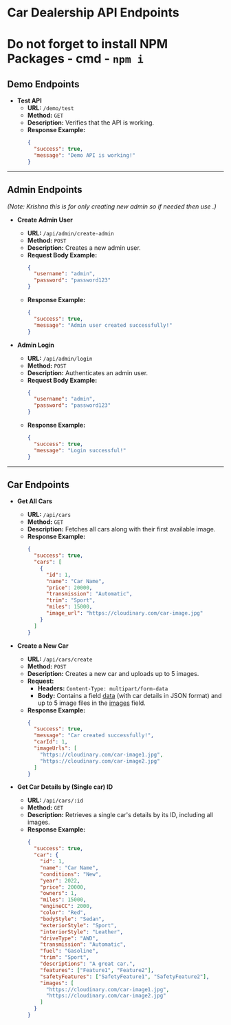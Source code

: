 # Car Dealership API Endpoints

# Do not forget to install NPM Packages - cmd - `npm i`

## Demo Endpoints

- **Test API**
  - **URL:** `/demo/test`
  - **Method:** `GET`
  - **Description:** Verifies that the API is working.
  - **Response Example:**
    ```json
    {
      "success": true,
      "message": "Demo API is working!"
    }
    ```

---

## Admin Endpoints

_(Note: Krishna this is for only creating new admin so if needed then use .)_

- **Create Admin User**

  - **URL:** `/api/admin/create-admin`
  - **Method:** `POST`
  - **Description:** Creates a new admin user.
  - **Request Body Example:**
    ```json
    {
      "username": "admin",
      "password": "password123"
    }
    ```
  - **Response Example:**
    ```json
    {
      "success": true,
      "message": "Admin user created successfully!"
    }
    ```

- **Admin Login**
  - **URL:** `/api/admin/login`
  - **Method:** `POST`
  - **Description:** Authenticates an admin user.
  - **Request Body Example:**
    ```json
    {
      "username": "admin",
      "password": "password123"
    }
    ```
  - **Response Example:**
    ```json
    {
      "success": true,
      "message": "Login successful!"
    }
    ```

---

## Car Endpoints

- **Get All Cars**

  - **URL:** `/api/cars`
  - **Method:** `GET`
  - **Description:** Fetches all cars along with their first available image.
  - **Response Example:**
    ```json
    {
      "success": true,
      "cars": [
        {
          "id": 1,
          "name": "Car Name",
          "price": 20000,
          "transmission": "Automatic",
          "trim": "Sport",
          "miles": 15000,
          "image_url": "https://cloudinary.com/car-image.jpg"
        }
      ]
    }
    ```

- **Create a New Car**

  - **URL:** `/api/cars/create`
  - **Method:** `POST`
  - **Description:** Creates a new car and uploads up to 5 images.
  - **Request:**
    - **Headers:** `Content-Type: multipart/form-data`
    - **Body:** Contains a field [data](http://_vscodecontentref_/0) (with car details in JSON format) and up to 5 image files in the [images](http://_vscodecontentref_/1) field.
  - **Response Example:**
    ```json
    {
      "success": true,
      "message": "Car created successfully!",
      "carId": 1,
      "imageUrls": [
        "https://cloudinary.com/car-image1.jpg",
        "https://cloudinary.com/car-image2.jpg"
      ]
    }
    ```

- **Get Car Details by (Single car) ID**
  - **URL:** `/api/cars/:id`
  - **Method:** `GET`
  - **Description:** Retrieves a single car's details by its ID, including all images.
  - **Response Example:**
    ```json
    {
      "success": true,
      "car": {
        "id": 1,
        "name": "Car Name",
        "conditions": "New",
        "year": 2022,
        "price": 20000,
        "owners": 1,
        "miles": 15000,
        "engineCC": 2000,
        "color": "Red",
        "bodyStyle": "Sedan",
        "exteriorStyle": "Sport",
        "interiorStyle": "Leather",
        "driveType": "AWD",
        "transmission": "Automatic",
        "fuel": "Gasoline",
        "trim": "Sport",
        "descriptions": "A great car.",
        "features": ["Feature1", "Feature2"],
        "safetyFeatures": ["SafetyFeature1", "SafetyFeature2"],
        "images": [
          "https://cloudinary.com/car-image1.jpg",
          "https://cloudinary.com/car-image2.jpg"
        ]
      }
    }
    ```
